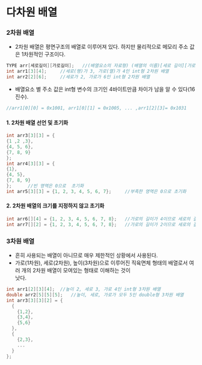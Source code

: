 다차원 배열
===
### 2차원 배열
* 2차원 배열은 평면구조의 배열로 이루어져 있다. 하지만 물리적으로 메모리 주소 값은 1차원적인 구조이다.

```cpp
TYPE arr[세로길이][가로길이];	//(배열요소의 자료형) (배열의 이름)[세로 길이][가로길이]
int arr1[3][4];		//세로(행)가 3, 가로(열)가 4인 int형 2차원 배열
int arr2[2][6];		//세로가 2, 가로가 6인 int형 2차원 배열
```
* 배열요소 별 주소 값은 int형 변수의 크기인 4바이트만큼 차이가 남을 알 수 있다(16진수).
```cpp
//arr1[0][0] = 0x1001, arr1[0][1] = 0x1005, ... ,arr1[2][3]= 0x1031
```
#### 1. 2차원 배열 선언 및 초기화
```cpp
int arr3[3][3] = {
{1 ,2 ,3}, 
{4, 5, 6}, 
{7, 8, 9}
};
int arr4[3][3] = {
{1}, 
{4, 5}, 
{7, 8, 9}
};		//빈 영역은 0으로  초기화
int arr5[3][3] = {1, 2, 3, 4, 5, 6, 7};		//부족한 영역은 0으로 초기화
```
#### 2. 2차원 배열의 크기를 지정하지 않고 초기화
```cpp
int arr6[][4] = {1, 2, 3, 4, 5, 6, 7, 8};	//가로의 길이가 4이므로 세로의 길이는 2가 된다(자동으로 arr6[2][4]).
int arr7[][2] = {1, 2, 3, 4, 5, 6, 7, 8};	//가로의 길이가 2이므로 세로의 길이는 4가 된다(자동으로 arr7[4][2]).
```
### 3차원 배열
* 흔히 사용되는 배열이 아니므로 매우 제한적인 상황에서 사용된다.
* 가로(1차원), 세로(2차원), 높이(3차원)으로 이루어진 직육면체 형태의 배열로서 여러 개의 2차원 배열이 모여있는 형태로 이해하는 것이<br/>낫다.

```cpp
int arr1[2][3][4];	//높이 2, 세로 3, 가로 4인 int형 3차원 배열
double arr2[5][5][5];	//높이, 세로, 가로가 모두 5인 double형 3차원 배열	
int arr3[3][3][2] = {
  {
    {1,2},
    {3,4},
    {5,6}
  },
  {
    {2,3},
    ...
  }
};
```
